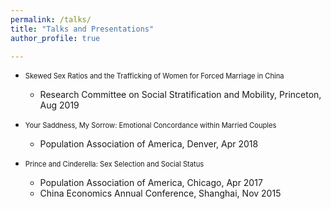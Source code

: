 ```yaml
---
permalink: /talks/
title: "Talks and Presentations"
author_profile: true

---
```


* <span style="font-size:0.8em;"> Skewed Sex Ratios and the Trafficking of Women for Forced Marriage in China
  * Research Committee on Social Stratification and Mobility, Princeton, Aug 2019
  
* <span style="font-size:0.8em;"> Your Saddness, My Sorrow: Emotional Concordance within Married Couples
  * Population Association of America, Denver, Apr 2018

* <span style="font-size:0.8em;"> Prince and Cinderella: Sex Selection and Social Status
  * Population Association of America, Chicago, Apr 2017
  * China Economics Annual Conference, Shanghai, Nov 2015
